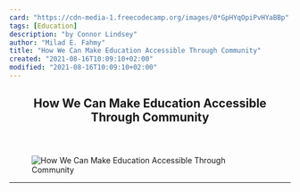 ```yaml
---
card: "https://cdn-media-1.freecodecamp.org/images/0*GpHYqOpiPvHYaBBp"
tags: [Education]
description: "by Connor Lindsey"
author: "Milad E. Fahmy"
title: "How We Can Make Education Accessible Through Community"
created: "2021-08-16T10:09:10+02:00"
modified: "2021-08-16T10:09:10+02:00"
---
```

<div class="site-wrapper">
<main id="site-main" class="site-main outer">
<div class="inner">
<article class="post-full post tag-education tag-stem tag-programming tag-web-development tag-tech ">
<header class="post-full-header">
<h1 class="post-full-title">How We Can Make Education Accessible Through Community</h1>
</header>
<figure class="post-full-image">
<picture>
<source media="(max-width: 700px)" sizes="1px" srcset="data:image/gif;base64,R0lGODlhAQABAIAAAAAAAP///yH5BAEAAAAALAAAAAABAAEAAAIBRAA7 1w">
<source media="(min-width: 701px)" sizes="(max-width: 800px) 400px,
(max-width: 1170px) 700px,
1400px" srcset="https://cdn-media-1.freecodecamp.org/images/0*GpHYqOpiPvHYaBBp 300w,
https://cdn-media-1.freecodecamp.org/images/0*GpHYqOpiPvHYaBBp 600w,
https://cdn-media-1.freecodecamp.org/images/0*GpHYqOpiPvHYaBBp 1000w,
https://cdn-media-1.freecodecamp.org/images/0*GpHYqOpiPvHYaBBp 2000w">
<img onerror="this.style.display='none'" src="https://cdn-media-1.freecodecamp.org/images/0*GpHYqOpiPvHYaBBp" alt="How We Can Make Education Accessible Through Community">
</picture>
</figure>
<section class="post-full-content">
<div class="post-content medium-migrated-article">
</div>
<hr>
</section>
</article>
</div>
</main>
</div>
<!-- Google Tag Manager (noscript) -->
<!-- End Google Tag Manager (noscript) -->
